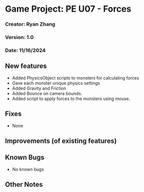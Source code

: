 # Game Project: PE U07 - Forces
### Creator: Ryan Zhang
### Version: 1.0
### Date: 11/16/2024
## New features
- Added PhysicsObject scripts to monsters for calculating forces
- Gave each monster unique physics settings
- Added Gravity and Friction
- Added Bounce on camera bounds.
- Added script to apply forces to the monsters using mouse.
﻿
## Fixes
- None
﻿
## Improvements (of existing features)

## Known Bugs
- No known bugs

## Other Notes

